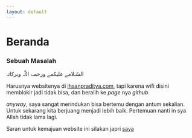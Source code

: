 ```yaml
---
layout: default
---
```


# Beranda

### Sebuah Masalah
السّـلامے عليكمے ورحمـۃ اﻟلّہ وبركاتہ

Harusnya websitenya di [ihsanpraditya.com](https://ihsanpraditya.com), tapi karena wifi disini memblokir jadi tidak bisa, dan beralih ke *page* nya *github*

*anyway*, saya sangat merindukan bisa bertemu dengan antum sekalian. Untuk sekarang kita berjuang menjadi lebih baik. Pertemuan nanti in sya Allah tidak lama lagi.

Saran untuk kemajuan website ini silakan japri [saya](https://wa.me/6285723070209?text=%D8%A7%D9%84%D8%B3%D9%91%D9%80%D9%84%D8%A7%D9%85%DB%92%20%D8%B9%D9%84%D9%8A%D9%83%D9%85%DB%92%20%D9%88%D8%B1%D8%AD%D9%85%D9%80%DB%83%20%D8%A7%EF%BB%9F%D9%84%D9%91%DB%81%20%D9%88%D8%A8%D8%B1%D9%83%D8%A7%D8%AA%DB%81%0A%0ASaya%2C%20...%0AAda%20saran%20untuk%20kemajuan%20website%20kamu%20yaitu%3A%0A%0A1.%0A%0A2.%0A%0A)
